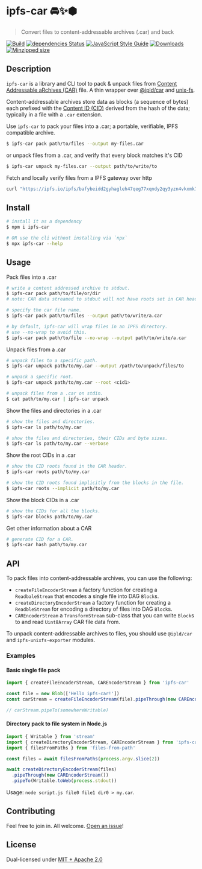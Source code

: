 # ipfs-car 🚘✨⬢

> Convert files to content-addressable archives (.car) and back

[![Build](https://github.com/web3-storage/ipfs-car/actions/workflows/main.yml/badge.svg)](https://github.com/web3-storage/ipfs-car/actions/workflows/main.yml)
[![dependencies Status](https://status.david-dm.org/gh/web3-storage/ipfs-car.svg)](https://david-dm.org/web3-storage/ipfs-car)
[![JavaScript Style Guide](https://img.shields.io/badge/code_style-standard-brightgreen.svg)](https://standardjs.com)
[![Downloads](https://img.shields.io/npm/dm/ipfs-car.svg)](https://www.npmjs.com/package/ipfs-car)
[![Minzipped size](https://badgen.net/bundlephobia/minzip/ipfs-car)](https://bundlephobia.com/result?p=ipfs-car)

## Description

`ipfs-car` is a library and CLI tool to pack & unpack files from [Content Addressable aRchives (CAR)](https://ipld.io/specs/transport/car/) file. A thin wrapper over [@ipld/car](https://github.com/ipld/js-car) and [unix-fs](https://github.com/ipfs/js-ipfs-unixfs).

Content-addressable archives store data as blocks (a sequence of bytes) each prefixed with the [Content ID (CID)](https://docs.ipfs.tech/concepts/content-addressing/) derived from the hash of the data; typically in a file with a `.car` extension.

Use `ipfs-car` to pack your files into a .car; a portable, verifiable, IPFS compatible archive.

```sh
$ ipfs-car pack path/to/files --output my-files.car
```

or unpack files from a .car, and verify that every block matches it's CID

```sh
$ ipfs-car unpack my-files.car --output path/to/write/to
```

Fetch and locally verify files from a IPFS gateway over http

```sh
curl "https://ipfs.io/ipfs/bafybeidd2gyhagleh47qeg77xqndy2qy3yzn4vkxmk775bg2t5lpuy7pcu?format=car" | ipfs-car unpack
```

## Install

```sh
# install it as a dependency
$ npm i ipfs-car

# OR use the cli without installing via `npx`
$ npx ipfs-car --help
```

## Usage

Pack files into a .car

```sh
# write a content addressed archive to stdout.
$ ipfs-car pack path/to/file/or/dir
# note: CAR data streamed to stdout will not have roots set in CAR header!

# specify the car file name.
$ ipfs-car pack path/to/files --output path/to/write/a.car

# by default, ipfs-car will wrap files in an IPFS directory.
# use --no-wrap to avoid this.
$ ipfs-car pack path/to/file --no-wrap --output path/to/write/a.car
```

Unpack files from a .car

```sh
# unpack files to a specific path.
$ ipfs-car unpack path/to/my.car --output /path/to/unpack/files/to

# unpack a specific root.
$ ipfs-car unpack path/to/my.car --root <cid1>

# unpack files from a .car on stdin.
$ cat path/to/my.car | ipfs-car unpack
```

Show the files and directories in a .car

```sh
# show the files and directories.
$ ipfs-car ls path/to/my.car

# show the files and directories, their CIDs and byte sizes.
$ ipfs-car ls path/to/my.car --verbose
```

Show the root CIDs in a .car

```sh
# show the CID roots found in the CAR header.
$ ipfs-car roots path/to/my.car

# show the CID roots found implicitly from the blocks in the file.
$ ipfs-car roots --implicit path/to/my.car
```

Show the block CIDs in a .car

```sh
# show the CIDs for all the blocks.
$ ipfs-car blocks path/to/my.car
```

Get other information about a CAR

```sh
# generate CID for a CAR.
$ ipfs-car hash path/to/my.car
```

## API

To pack files into content-addressable archives, you can use the following:

- `createFileEncoderStream` a factory function for creating a `ReadbaleStream` that encodes a single file into DAG `Block`s.
- `createDirectoryEncoderStream` a factory function for creating a `ReadbleStream` for encoding a directory of files into DAG `Block`s.
- `CAREncoderStream` a `TransformStream` sub-class that you can write `Block`s to and read `Uint8Array` CAR file data from.

To unpack content-addressable archives to files, you should use `@ipld/car` and `ipfs-unixfs-exporter` modules.

### Examples

#### Basic single file pack

```js
import { createFileEncoderStream, CAREncoderStream } from 'ipfs-car'

const file = new Blob(['Hello ipfs-car!'])
const carStream = createFileEncoderStream(file).pipeThrough(new CAREncoderStream())

// carStream.pipeTo(somewhereWritable)
```

#### Directory pack to file system in Node.js

```js
import { Writable } from 'stream'
import { createDirectoryEncoderStream, CAREncoderStream } from 'ipfs-car'
import { filesFromPaths } from 'files-from-path'

const files = await filesFromPaths(process.argv.slice(2))

await createDirectoryEncoderStream(files)
  .pipeThrough(new CAREncoderStream())
  .pipeTo(Writable.toWeb(process.stdout))
```

Usage: `node script.js file0 file1 dir0 > my.car`.

## Contributing

Feel free to join in. All welcome. [Open an issue](https://github.com/web3-storage/ipfs-car/issues)!

## License

Dual-licensed under [MIT + Apache 2.0](https://github.com/web3-storage/ipfs-car/blob/main/LICENSE.md)
